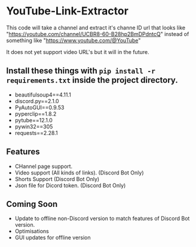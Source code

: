 # YouTube-Link-Extractor

This code will take a channel and extract it's channe ID url that looks like "https://youtube.com/channel/UCBR8-60-B28hp2BmDPdntcQ" instead of something like "https://www.youtube.com/@YouTube"

It does not yet support video URL's but it will in the future. 

## Install these things with `pip install -r  requirements.txt` inside the project directory.
* beautifulsoup4==4.11.1
* discord.py==2.1.0
* PyAutoGUI==0.9.53
* pyperclip==1.8.2
* pytube==12.1.0
* pywin32==305
* requests==2.28.1

## Features
* CHannel page support.
* Video support (All kinds of links). (Discord Bot Only)
* Shorts Support (Discord Bot Only)
* Json file for Dicord token. (Discord Bot Only)

## Coming Soon
* Update to offline non-Discord version to match features of Discord Bot version.
* Optimisations
* GUI updates for offline version
